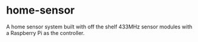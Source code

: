 # home-sensor
A home sensor system built with off the shelf 433MHz sensor modules with a Raspberry Pi as the controller.

